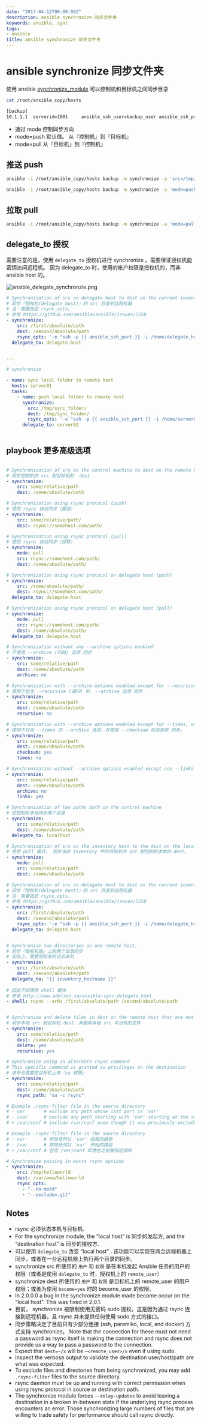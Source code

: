 ```yaml
---
date: "2017-04-12T00:00:00Z"
description: ansible synchronize 同步文件夹
keywords: ansible, sync
tags:
- ansible
title: ansible synchronize 同步文件夹
---
```


# ansible synchronize 同步文件夹

使用 ansible [synchronize_module](http://docs.ansible.com/ansible/synchronize_module.html) 可以控制机和目标机之间同步目录

```bash
cat /root/ansible_copy/hosts

[backup]
10.1.1.1  serverid=1001     ansible_ssh_user=backup_user ansible_ssh_port=22 
```

+ 通过 mode 控制同步方向
+ mode=push 默认值。 从『控制机』到『目标机』
+ mode=pull 从『目标机』到『控制机』

## 推送 push

```bash
ansible -i /root/ansible_copy/hosts backup -m synchronize -a 'src=/tmp/svr_01/backup/ dest=/tmp/svr_02/backup/'

ansible -i /root/ansible_copy/hosts backup -m synchronize -a 'mode=push src=/tmp/svr_01/backup/ dest=/tmp/svr_02/backup/'
```

## 拉取 pull

```bash
ansible -i /root/ansible_copy/hosts backup -m synchronize -a 'mode=pull src=/tmp/svr_01/backup/ dest=/tmp/svr_02/backup/'

```

## delegate_to 授权

需要注意的是，使用 `delegate_to` 授权机进行 synchronize 。需要保证授权机能密钥访问远程机。
因为 delegate_to 时，使用的帐户权限是授权机的，而非 ansible host 的。

![ansible_delegate_synchronzie.png](/assets/img/post/2017/2017-04-12-ansible_delegate_synchronize.png)

```yaml
# Synchronization of src on delegate host to dest on the current inventory host.
# 同步『授权机(delegate host)』的 src 目录到远程机器
# 注：需要指定 rsync_opts。
# 参考 https://github.com/ansible/ansible/issues/7250
- synchronize:
    src: /first/absolute/path
    dest: /second/absolute/path
    rsync_opts: '-e "ssh -p {{ ansible_ssh_port }} -i /home/delegate_host_user/.ssh/id_rsa"'
  delegate_to: delegate.host
```

```yaml

---

# synchronize 

- name: sync local folder to remote host
  hosts: server01
  tasks:
    - name: push local folder to remote host
      synchronize:
        src: /tmp/sync_folder/
        dest: /tmp/sync_folder/
        rsync_opts: '-e "ssh -p {{ ansible_ssh_port }} -i /home/server02/.ssh/id_rsa"'
      delegate_to: server02
      
```

## playbook 更多高级选项 

```yaml

# Synchronization of src on the control machine to dest on the remote hosts
# 同步控制机的 src 到目标机的  dest 
- synchronize:
    src: some/relative/path
    dest: /some/absolute/path

# Synchronization using rsync protocol (push)
# 使用 rsync 协议同步（推送）
- synchronize:
    src: some/relative/path/
    dest: rsync://somehost.com/path/

# Synchronization using rsync protocol (pull)
# 使用 rsync 协议同步（拉取）
- synchronize:
    mode: pull
    src: rsync://somehost.com/path/
    dest: /some/absolute/path/

# Synchronization using rsync protocol on delegate host (push)
- synchronize:
    src: /some/absolute/path/
    dest: rsync://somehost.com/path/
  delegate_to: delegate.host

# Synchronization using rsync protocol on delegate host (pull)
- synchronize:
    mode: pull
    src: rsync://somehost.com/path/
    dest: /some/absolute/path/
  delegate_to: delegate.host

# Synchronization without any --archive options enabled
# 不使用 --archive (归档) 选项 同步
- synchronize:
    src: some/relative/path
    dest: /some/absolute/path
    archive: no

# Synchronization with --archive options enabled except for --recursive
# 使用不包含 --recursive (递归) 的  --archive 选项 同步
- synchronize:
    src: some/relative/path
    dest: /some/absolute/path
    recursive: no

# Synchronization with --archive options enabled except for --times, with --checksum option enabled
# 使用不包含 --times 的 --archive 选项，并使用 --checksum 校验选项 同步。
- synchronize:
    src: some/relative/path
    dest: /some/absolute/path
    checksum: yes
    times: no

# Synchronization without --archive options enabled except use --links
- synchronize:
    src: some/relative/path
    dest: /some/absolute/path
    archive: no
    links: yes

# Synchronization of two paths both on the control machine
# 在控制机本地同步两个目录
- synchronize:
    src: some/relative/path
    dest: /some/absolute/path
  delegate_to: localhost

# Synchronization of src on the inventory host to the dest on the localhost in pull mode
# 使用 pull 模式， 同步当前 inventory 中的目标机的 src 到控制机本地的 dest。
- synchronize:
    mode: pull
    src: some/relative/path
    dest: /some/absolute/path

# Synchronization of src on delegate host to dest on the current inventory host.
# 同步『授权机(delegate host)』的 src 目录到远程机器
# 注：需要指定 rsync_opts。
# 参考 https://github.com/ansible/ansible/issues/7250
- synchronize:
    src: /first/absolute/path
    dest: /second/absolute/path
    rsync_opts: '-e "ssh -p {{ ansible_ssh_port }} -i /home/delegate_host_user/.ssh/id_rsa"'
  delegate_to: delegate.host


# Synchronize two directories on one remote host.
# 同步『授权机器』上的两个目录同步
# 实际上，需要授权本机访问本机
- synchronize:
    src: /first/absolute/path
    dest: /second/absolute/path
  delegate_to: "{{ inventory_hostname }}"
  
# 因此不如使用 shell 模块
# 参考 http://www.adelson.co/ansible-sync-delegate.html
- shell: rsync --arHz /first/absolute/path /second/absolute/path


# Synchronize and delete files in dest on the remote host that are not found in src of localhost.
# 同步本地 src 到目标机 dest，并删除本地 src 中没有的文件
- synchronize:
    src: some/relative/path
    dest: /some/absolute/path
    delete: yes
    recursive: yes

# Synchronize using an alternate rsync command
# This specific command is granted su privileges on the destination
# 该命令需要在目标机上有『su 权限』
- synchronize:
    src: some/relative/path
    dest: /some/absolute/path
    rsync_path: "su -c rsync"

# Example .rsync-filter file in the source directory
# - var       # exclude any path whose last part is 'var'
# - /var      # exclude any path starting with 'var' starting at the source directory
# + /var/conf # include /var/conf even though it was previously excluded

# Example .rsync-filter file in the source directory
# - var       # 排除任何以 'var' 结尾的路径
# - /var      # 排除任何以 'var' 开始的路径
# + /var/conf # 包含 /var/conf 即使在之前被指定排除 

# Synchronize passing in extra rsync options
- synchronize:
    src: /tmp/helloworld
    dest: /var/www/helloworld
    rsync_opts:
      - "--no-motd"
      - "--exclude=.git"

```


## Notes

+ rsync 必须状态本机与目标机.
+ For the synchronize module, the “local host” is 同步的发起方, and the “destination host” is 同步的接收方.
+ 可以使用 `delegate_to` 改变 “local host” . 该功能可以实现在两台远程机器上同步，或者在一台远程机器上执行两个目录的同步。
+ synchronize src 所使用的 `用户` 和 `权限` 是在本机发起 Ansible 任务的用户的权限（或者是使用 `delegate_to` 时，授权机上的 `remote_user`）
+ synchronize dest 所使用的 `用户` 和 `权限` 是目标机上的 remote_user 的用户权限；或者为使用 `become=yes` 时的 become_user 的权限。
+ In 2.0.0.0 a bug in the synchronize module made become occur on the “local host”. This was fixed in 2.0.1.
+ 目前， synchronize 被限制使用无密码 sudo 提权。这是因为通过 rsync 连接到远程机器，且 rsync 并未提供任何使用 sudo 方式的接口。
+ 同步策略决定了目前只有少部分连接 (ssh, paramiko, local, and docker) 方式支持 synchronize。 Note that the connection for these must not need a password as rsync itself is making the connection and rsync does not provide us a way to pass a password to the connection. 
+ Expect that `dest=~/x` will be `~<remote_user>/x` even if using sudo.
+ Inspect the verbose output to validate the destination user/host/path are what was expected.
+ To exclude files and directories from being synchronized, you may add `.rsync-filter` files to the source directory.
+ rsync daemon must be up and running with correct permission when using rsync protocol in source or destination path.
+ The synchronize module forces `--delay-updates` to avoid leaving a destination in a broken in-between state if the underlying rsync process encounters an error. Those synchronizing large numbers of files that are willing to trade safety for performance should call rsync directly.